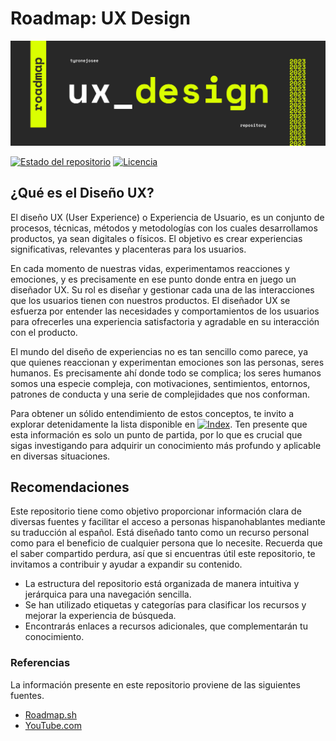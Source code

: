 # Roadmap: UX Design

![roadmap_ux_design](static/visual.svg)

[![Estado del repositorio](https://img.shields.io/badge/Estado-Activo-brightgreen.svg)](https://github.com/tyronejosee/roadmap_ux_design)
[![Licencia](https://img.shields.io/badge/Licencia-MIT-blue.svg)](https://opensource.org/licenses/MIT)

## ¿Qué es el Diseño UX?

El diseño UX (User Experience) o Experiencia de Usuario, es un conjunto de procesos, técnicas, métodos y metodologías con los cuales desarrollamos productos, ya sean digitales o físicos. El objetivo es crear experiencias significativas, relevantes y placenteras para los usuarios.

En cada momento de nuestras vidas, experimentamos reacciones y emociones, y es precisamente en ese punto donde entra en juego un diseñador UX. Su rol es diseñar y gestionar cada una de las interacciones que los usuarios tienen con nuestros productos. El diseñador UX se esfuerza por entender las necesidades y comportamientos de los usuarios para ofrecerles una experiencia satisfactoria y agradable en su interacción con el producto.

El mundo del diseño de experiencias no es tan sencillo como parece, ya que quienes reaccionan y experimentan emociones son las personas, seres humanos. Es precisamente ahí donde todo se complica; los seres humanos somos una especie compleja, con motivaciones, sentimientos, entornos, patrones de conducta y una serie de complejidades que nos conforman.

Para obtener un sólido entendimiento de estos conceptos, te invito a explorar detenidamente la lista disponible en [![Index](https://img.shields.io/badge/index-yellow)](index.md). Ten presente que esta información es solo un punto de partida, por lo que es crucial que sigas investigando para adquirir un conocimiento más profundo y aplicable en diversas situaciones.

## Recomendaciones

Este repositorio tiene como objetivo proporcionar información clara de diversas fuentes y facilitar el acceso a personas hispanohablantes mediante su traducción al español. Está diseñado tanto como un recurso personal como para el beneficio de cualquier persona que lo necesite. Recuerda que el saber compartido perdura, así que si encuentras útil este repositorio, te invitamos a contribuir y ayudar a expandir su contenido.

- La estructura del repositorio está organizada de manera intuitiva y jerárquica para una navegación sencilla.
- Se han utilizado etiquetas y categorías para clasificar los recursos y mejorar la experiencia de búsqueda.
- Encontrarás enlaces a recursos adicionales, que complementarán tu conocimiento.

### Referencias

La información presente en este repositorio proviene de las siguientes fuentes.

- [Roadmap.sh](https://roadmap.sh/)
- [YouTube.com](https://www.youtube.com/)
